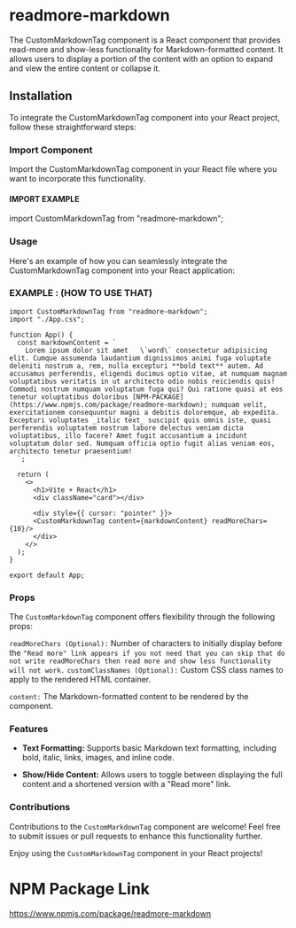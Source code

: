 # readmore-markdown
The CustomMarkdownTag component is a React component that provides read-more and show-less functionality for Markdown-formatted content. It allows users to display a portion of the content with an option to expand and view the entire content or collapse it.

## Installation
To integrate the CustomMarkdownTag component into your React project, follow these straightforward steps:

### Import Component 
Import the CustomMarkdownTag component in your React file where you want to incorporate this functionality.

#### IMPORT EXAMPLE
import CustomMarkdownTag from "readmore-markdown";

### Usage
Here's an example of how you can seamlessly integrate the CustomMarkdownTag component into your React application:

### EXAMPLE : (HOW TO USE THAT)

```
import CustomMarkdownTag from "readmore-markdown";
import "./App.css";

function App() {
  const markdownContent = `
    Lorem ipsum dolor sit amet   \`word\` consectetur adipisicing elit. Cumque assumenda laudantium dignissimos animi fuga voluptate deleniti nostrum a, rem, nulla excepturi **bold text** autem. Ad accusamus perferendis, eligendi ducimus optio vitae, at numquam magnam voluptatibus veritatis in ut architecto odio nobis reiciendis quis! Commodi nostrum numquam voluptatum fuga qui? Qui ratione quasi at eos tenetur voluptatibus doloribus [NPM-PACKAGE](https://www.npmjs.com/package/readmore-markdown); numquam velit, exercitationem consequuntur magni a debitis doloremque, ab expedita. Excepturi voluptates _italic text_ suscipit quis omnis iste, quasi perferendis voluptatem nostrum labore delectus veniam dicta voluptatibus, illo facere? Amet fugit accusantium a incidunt voluptatum dolor sed. Numquam officia optio fugit alias veniam eos, architecto tenetur praesentium!
  `;

  return (
    <>
      <h1>Vite + React</h1>
      <div className="card"></div>

      <div style={{ cursor: "pointer" }}>
      <CustomMarkdownTag content={markdownContent} readMoreChars={10}/>
      </div>
    </>
  );
}

export default App;
```

### Props

The ```CustomMarkdownTag``` component offers flexibility through the following props:

```readMoreChars (Optional):``` Number of characters to initially display before the ```"Read more" link appears if you not need that you can skip that do not write readMoreChars then read more and show less functionality will not work.```
```customClassNames (Optional):``` Custom CSS class names to apply to the rendered HTML container.

```content:``` The Markdown-formatted content to be rendered by the component.


### Features

+ **Text Formatting:** Supports basic Markdown text formatting, including bold, italic, links, images, and inline code.

+ **Show/Hide Content:** Allows users to toggle between displaying the full content and a shortened version with a "Read more" link.

### Contributions
Contributions to the `CustomMarkdownTag` component are welcome! Feel free to submit issues or pull requests to enhance this functionality further.

Enjoy using the `CustomMarkdownTag` component in your React projects!



# NPM Package Link
https://www.npmjs.com/package/readmore-markdown
